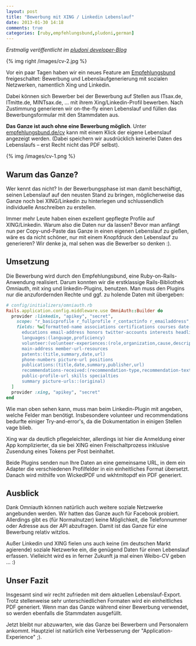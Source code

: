 ```yaml
---
layout: post
title: "Bewerbung mit XING / Linkedin Lebenslauf"
date: 2013-01-30 14:18
comments: true
categories: [ruby,empfehlungsbund,pludoni,german]
---
```

*Erstmalig veröffentlicht im [pludoni developer-Blog](http://www.pludoni.de/node/1110)*

{% img right /images/cv-2.jpg %}

<!-- Vorstellung des Features -->
Vor ein paar Tagen haben wir ein neues Feature am
[Empfehlungsbund](http://www.empfehlungsbund.de) freigeschaltet: Bewerbung und
Lebenslaufgenerierung mit sozialen Netzwerken, namentlich Xing und Linkedin.

Dabei können sich Bewerber bei der Bewerbung auf Stellen aus ITsax.de,
ITmitte.de, MINTsax.de, ... mit ihrem Xing/Linkedin-Profil bewerben.  Nach
Zustimmung generieren wir on-the-fly einen Lebenslauf und füllen das
Bewerbungsformular mit den Stammdaten aus.

**Das Ganze ist auch ohne eine Bewerbung möglich**. Unter [empfehlungsbund.de/cv](http://www.empfehlungsbund.de/cv) kann mit einem Klick der eigene Lebenslauf angezeigt werden. (Dabei speichern wir ausdrücklich keinerlei Daten des Lebenslaufs &ndash; erst Recht nicht das PDF selbst).

{% img /images/cv-1.png %}

## Warum das Ganze?

Wer kennt das nicht? In der Bewerbungsphase ist man damit beschäftigt, seinen Lebenslauf auf den neusten Stand zu bringen, möglicherweise das Ganze noch bei XING/Linkedin zu hinterlegen und schlussendlich individuelle Anschreiben zu erstellen.

Immer mehr Leute haben einen exzellent gepflegte Profile auf XING/Linkedin. Warum also die Daten nur da lassen? Bevor man anfängt nun per Copy-und-Paste das Ganze in einen eigenen Lebenslauf zu gießen, wäre es da nicht schöner, nur mit einem Knopfdruck den Lebenslauf zu generieren? Wir denke ja, mal sehen was die Bewerber so denken :).


## Umsetzung

Die Bewerbung wird durch den Empfehlungsbund, eine Ruby-on-Rails-Anwendung realisiert.
Darum konnten wir die erstklassige Rails-Bibliothek Omniauth, mit xing und
linkedin-Plugins, benutzen. Man muss den Plugins nur die anzufordernden Rechte und ggf. zu holende Daten mit übergeben:

```ruby
# config/initializers/omniauth.rb
Rails.application.config.middleware.use OmniAuth::Builder do
  provider :linkedin, "apikey", "secret",
    scope: "r_basicprofile r_fullprofile r_contactinfo r_emailaddress",
    fields: %w[formatted-name associations certifications courses date-of-birth
      educations email-address honors twitter-accounts interests headline
      languages:(language,proficiency)
      volunteer:(volunteer-experiences:(role,organization,cause,description,start-date,end-date))
      main-address member-url-resources
      patents:(title,summary,date,url)
      phone-numbers picture-url positions
      publications:(title,date,summary,publisher,url)
      recommendations-received:(recommendation-type,recommendation-text,recommender:(formatted-name,headline,picture-url))
      public-profile-url skills specialties
      summary picture-urls::(original)
  ]
  provider :xing, "apikey", "secret"
end
```

Wie man oben sehen kann, muss man beim Linkedin-Plugin mit angeben, welche Felder man benötigt. Insbesondere volunteer und recommendations bedurfte einiger Try-and-error's, da die Dokumentation in einigen Stellen vage blieb.

Xing war da deutlich pflegeleichter, allerdings ist hier die Anmeldung einer App komplizierter, da sie bei XING einen Freischaltprozess inklusive Zusendung eines Tokens per Post beinhaltet.

Beide Plugins senden nun Ihre Daten an eine gemeinsame URL, in dem ein Adapter die verschiedenen Profilfelder in ein einheitliches Format übersetzt.  Danach wird mithilfe von WickedPDF und wkhtmltopdf ein PDF generiert.

## Ausblick
Dank Omniauth können natürlich auch weitere soziale Netzwerke angebunden
werden. Wir hatten das Ganze auch für Facebook probiert. Allerdings gibt es
(für Normalnutzer) keine Möglichkeit, die Telefonnummer oder Adresse aus der
API abzufragen. Damit ist das Ganze für eine Bewerbung relativ witzlos.

Außer Linkedin und XING fielen uns auch keine (im deutschen Markt agierende) soziale Netzwerke ein, die genügend Daten für einen Lebenslauf erfassen. Vielleicht wird es in ferner Zukunft ja mal einen Weibo-CV geben ... :)

## Unser Fazit

Insgesamt sind wir recht zufrieden mit dem aktuellen Lebenslauf-Export. Trotz stellenweise sehr unterschiedlichen Formaten wird ein einheitliches PDF generiert. Wenn man das Ganze während einer Bewerbung verwendet, so werden ebenfalls die Stammdaten ausgefüllt.

Jetzt bleibt nur abzuwarten, wie das Ganze bei Bewerbern und Personalern ankommt. Hauptziel ist natürlich eine Verbesserung der "Application-Experience" ;).
